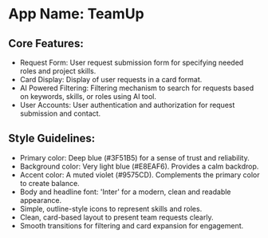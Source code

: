 # **App Name**: TeamUp

## Core Features:

- Request Form: User request submission form for specifying needed roles and project skills.
- Card Display: Display of user requests in a card format.
- AI Powered Filtering: Filtering mechanism to search for requests based on keywords, skills, or roles using AI tool.
- User Accounts: User authentication and authorization for request submission and contact.

## Style Guidelines:

- Primary color: Deep blue (#3F51B5) for a sense of trust and reliability.
- Background color: Very light blue (#E8EAF6). Provides a calm backdrop.
- Accent color: A muted violet (#9575CD). Complements the primary color to create balance.
- Body and headline font: 'Inter' for a modern, clean and readable appearance.
- Simple, outline-style icons to represent skills and roles.
- Clean, card-based layout to present team requests clearly.
- Smooth transitions for filtering and card expansion for engagement.